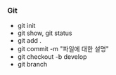 ### Git
* git init
* git show, git status
* git add .
* git commit -m "파일에 대한 설명"
* git checkout -b develop
* git branch